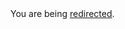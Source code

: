 <html><body>You are being <a href="https://gist.github.com/neekey/5123505/raw/7b0bf79f8357cf79a9595a3aa31236ee8342e24b/gist-blog-ignore-files-to-be-watch-in-meteor.md">redirected</a>.</body></html>